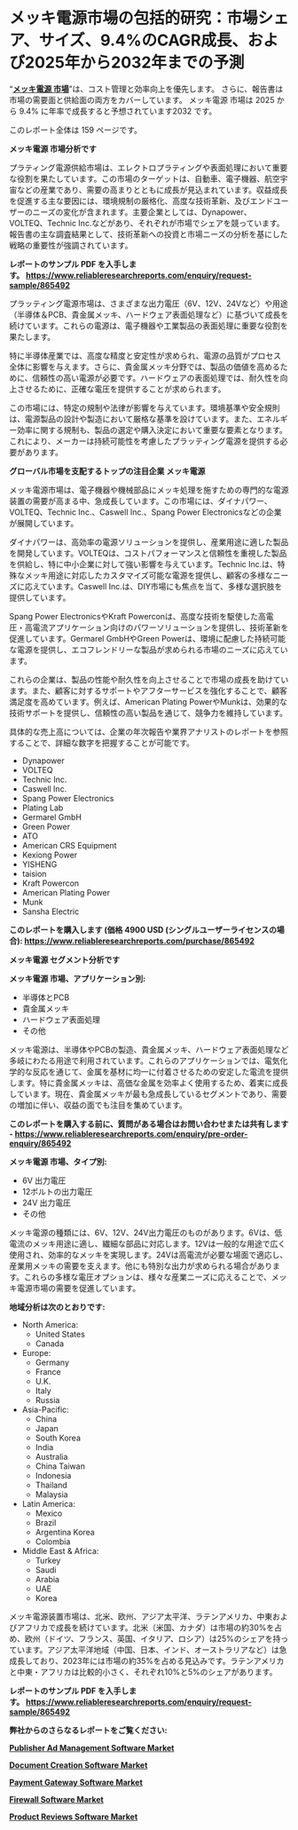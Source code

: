 <p><h1>メッキ電源市場の包括的研究：市場シェア、サイズ、9.4%のCAGR成長、および2025年から2032年までの予測</h1></p><p>&ldquo;<strong><a href="https://www.reliableresearchreports.com/plating-power-supplies-r865492?utm_campaign=107&utm_medium=9&utm_source=Github&utm_content=ia&utm_term=10032025&utm_id=plating-power-supplies">メッキ電源 市場</a></strong>&rdquo;は、コスト管理と効率向上を優先します。 さらに、報告書は市場の需要面と供給面の両方をカバーしています。 メッキ電源 市場は 2025 から 9.4% に年率で成長すると予想されています2032 です。</p>
<p>このレポート全体は 159 ページです。</p>
<p><strong>メッキ電源 市場分析です</strong></p>
<p><p>プラティング電源供給市場は、エレクトロプラティングや表面処理において重要な役割を果たしています。この市場のターゲットは、自動車、電子機器、航空宇宙などの産業であり、需要の高まりとともに成長が見込まれています。収益成長を促進する主な要因には、環境規制の厳格化、高度な技術革新、及びエンドユーザーのニーズの変化が含まれます。主要企業としては、Dynapower、VOLTEQ、Technic Inc.などがあり、それぞれが市場でシェアを競っています。報告書の主な調査結果として、技術革新への投資と市場ニーズの分析を基にした戦略の重要性が強調されています。</p></p>
<p><strong>レポートのサンプル PDF を入手します。&nbsp;<a href="https://www.reliableresearchreports.com/enquiry/request-sample/865492?utm_campaign=107&utm_medium=9&utm_source=Github&utm_content=ia&utm_term=10032025&utm_id=plating-power-supplies">https://www.reliableresearchreports.com/enquiry/request-sample/865492</a></strong></p>
<p><p>プラッティング電源市場は、さまざまな出力電圧（6V、12V、24Vなど）や用途（半導体＆PCB、貴金属メッキ、ハードウェア表面処理など）に基づいて成長を続けています。これらの電源は、電子機器や工業製品の表面処理に重要な役割を果たします。</p><p>特に半導体産業では、高度な精度と安定性が求められ、電源の品質がプロセス全体に影響を与えます。さらに、貴金属メッキ分野では、製品の価値を高めるために、信頼性の高い電源が必要です。ハードウェアの表面処理では、耐久性を向上させるために、正確な電圧を提供することが求められます。</p><p>この市場には、特定の規制や法律が影響を与えています。環境基準や安全規則は、電源製品の設計や製造において厳格な基準を設けています。また、エネルギー効率に関する規制も、製品の選定や購入決定において重要な要素となります。これにより、メーカーは持続可能性を考慮したプラッティング電源を提供する必要があります。</p></p>
<p><strong>グローバル市場を支配するトップの注目企業 メッキ電源</strong></p>
<p><p>メッキ電源市場は、電子機器や機械部品にメッキ処理を施すための専門的な電源装置の需要が高まる中、急成長しています。この市場には、ダイナパワー、VOLTEQ、Technic Inc.、Caswell Inc.、Spang Power Electronicsなどの企業が展開しています。</p><p>ダイナパワーは、高効率の電源ソリューションを提供し、産業用途に適した製品を開発しています。VOLTEQは、コストパフォーマンスと信頼性を重視した製品を供給し、特に中小企業に対して強い影響を与えています。Technic Inc.は、特殊なメッキ用途に対応したカスタマイズ可能な電源を提供し、顧客の多様なニーズに応えています。Caswell Inc.は、DIY市場にも焦点を当て、多様な選択肢を提供しています。</p><p>Spang Power ElectronicsやKraft Powerconは、高度な技術を駆使した高電圧・高電流アプリケーション向けのパワーソリューションを提供し、技術革新を促進しています。Germarel GmbHやGreen Powerは、環境に配慮した持続可能な電源を提供し、エコフレンドリーな製品が求められる市場のニーズに応えています。</p><p>これらの企業は、製品の性能や耐久性を向上させることで市場の成長を助けています。また、顧客に対するサポートやアフターサービスを強化することで、顧客満足度を高めています。例えば、American Plating PowerやMunkは、効果的な技術サポートを提供し、信頼性の高い製品を通じて、競争力を維持しています。</p><p>具体的な売上高については、企業の年次報告や業界アナリストのレポートを参照することで、詳細な数字を把握することが可能です。</p></p>
<p><ul><li>Dynapower</li><li>VOLTEQ</li><li>Technic Inc.</li><li>Caswell Inc.</li><li>Spang Power Electronics</li><li>Plating Lab</li><li>Germarel GmbH</li><li>Green Power</li><li>ATO</li><li>American CRS Equipment</li><li>Kexiong Power</li><li>YISHENG</li><li>taision</li><li>Kraft Powercon</li><li>American Plating Power</li><li>Munk</li><li>Sansha Electric</li></ul></p>
<p><strong>このレポートを購入します (価格 4900 USD (シングルユーザーライセンスの場合):&nbsp;<a href="https://www.reliableresearchreports.com/purchase/865492?utm_campaign=107&utm_medium=9&utm_source=Github&utm_content=ia&utm_term=10032025&utm_id=plating-power-supplies">https://www.reliableresearchreports.com/purchase/865492</a></strong></p>
<p><strong>メッキ電源 セグメント分析です</strong></p>
<p><strong>メッキ電源 市場、アプリケーション別:</strong></p>
<p><ul><li>半導体とPCB</li><li>貴金属メッキ</li><li>ハードウェア表面処理</li><li>その他</li></ul></p>
<p><p>メッキ電源は、半導体やPCBの製造、貴金属メッキ、ハードウェア表面処理など多岐にわたる用途で利用されています。これらのアプリケーションでは、電気化学的な反応を通じて、金属を基材に均一に付着させるための安定した電流を提供します。特に貴金属メッキは、高価な金属を効率よく使用するため、着実に成長しています。現在、貴金属メッキが最も急成長しているセグメントであり、需要の増加に伴い、収益の面でも注目を集めています。</p></p>
<p><strong>このレポートを購入する前に、質問がある場合はお問い合わせまたは共有します - <a href="https://www.reliableresearchreports.com/enquiry/pre-order-enquiry/865492?utm_campaign=107&utm_medium=9&utm_source=Github&utm_content=ia&utm_term=10032025&utm_id=plating-power-supplies">https://www.reliableresearchreports.com/enquiry/pre-order-enquiry/865492</a></strong></p>
<p><strong>メッキ電源 市場、タイプ別:</strong></p>
<p><ul><li>6V 出力電圧</li><li>12ボルトの出力電圧</li><li>24V 出力電圧</li><li>その他</li></ul></p>
<p><p>メッキ電源の種類には、6V、12V、24V出力電圧のものがあります。6Vは、低電流のメッキ用途に適し、繊細な部品に対応します。12Vは一般的な用途で広く使用され、効率的なメッキを実現します。24Vは高電流が必要な場面で適応し、産業用メッキの需要を支えます。他にも特別な出力が求められる場合があります。これらの多様な電圧オプションは、様々な産業ニーズに応えることで、メッキ電源市場の需要を促進しています。</p></p>
<p><strong>地域分析は次のとおりです:</strong></p>
<p><ul>
    <li>
        North America:
        <ul>
            <li>United States</li>
            <li>Canada</li>
        </ul>
    </li>
    <li>
        Europe:
        <ul>
            <li>Germany</li>
            <li>France</li>
            <li>U.K.</li>
            <li>Italy</li>
            <li>Russia</li>
        </ul>
    </li>
    <li>
        Asia-Pacific:
        <ul>
            <li>China</li>
            <li>Japan</li>
            <li>South Korea</li>
            <li>India</li>
            <li>Australia</li>
            <li>China Taiwan</li>
            <li>Indonesia</li>
            <li>Thailand</li>
            <li>Malaysia</li>
        </ul>
    </li>
    <li>
        Latin America:
        <ul>
            <li>Mexico</li>
            <li>Brazil</li>
            <li>Argentina Korea</li>
            <li>Colombia</li>
        </ul>
    </li>
    <li>
        Middle East & Africa:
        <ul>
            <li>Turkey</li>
            <li>Saudi</li>
            <li>Arabia</li>
            <li>UAE</li>
            <li>Korea</li>
        </ul>
    </li>
    </ul></p>
<p><p>メッキ電源装置市場は、北米、欧州、アジア太平洋、ラテンアメリカ、中東およびアフリカで成長を続けています。北米（米国、カナダ）は市場の約30%を占め、欧州（ドイツ、フランス、英国、イタリア、ロシア）は25%のシェアを持っています。アジア太平洋地域（中国、日本、インド、オーストラリアなど）は急成長しており、2023年には市場の約35%を占める見込みです。ラテンアメリカと中東・アフリカは比較的小さく、それぞれ10%と5%のシェアがあります。</p></p>
<p><strong>レポートのサンプル PDF を入手します。&nbsp;<a href="https://www.reliableresearchreports.com/enquiry/request-sample/865492?utm_campaign=107&utm_medium=9&utm_source=Github&utm_content=ia&utm_term=10032025&utm_id=plating-power-supplies">https://www.reliableresearchreports.com/enquiry/request-sample/865492</a></strong></p>
<p><strong></strong></p>
<p><strong></strong></p>
<p><strong></strong></p>
<p><strong></strong></p>
<p><strong>弊社からのさらなるレポートをご覧ください:</strong></p>
<p><strong><p><a href="https://github.com/lecaneidreks/Market-Research-Report-List-1/blob/main/publisher-ad-management-software-market.md?utm_campaign=107&utm_medium=9&utm_source=Github&utm_content=ia&utm_term=10032025&utm_id=plating-power-supplies">Publisher Ad Management Software Market</a></p><p><a href="https://github.com/dukawashviro/Market-Research-Report-List-1/blob/main/document-creation-software-market.md?utm_campaign=107&utm_medium=9&utm_source=Github&utm_content=ia&utm_term=10032025&utm_id=plating-power-supplies">Document Creation Software Market</a></p><p><a href="https://github.com/tineamonaya/Market-Research-Report-List-1/blob/main/payment-gateway-software-market.md?utm_campaign=107&utm_medium=9&utm_source=Github&utm_content=ia&utm_term=10032025&utm_id=plating-power-supplies">Payment Gateway Software Market</a></p><p><a href="https://github.com/molayrabeta/Market-Research-Report-List-1/blob/main/firewall-software-market.md?utm_campaign=107&utm_medium=9&utm_source=Github&utm_content=ia&utm_term=10032025&utm_id=plating-power-supplies">Firewall Software Market</a></p><p><a href="https://github.com/koopalujale2/Market-Research-Report-List-1/blob/main/product-reviews-software-market.md?utm_campaign=107&utm_medium=9&utm_source=Github&utm_content=ia&utm_term=10032025&utm_id=plating-power-supplies">Product Reviews Software Market</a></p></strong></p>